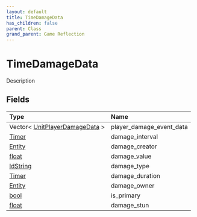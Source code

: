 ```yaml
---
layout: default
title: TimeDamageData
has_children: false
parent: Class
grand_parent: Game Reflection
---
```

# TimeDamageData
Description 

## Fields

| Type | Name |
|:-------------|:--------------|
| Vector< [UnitPlayerDamageData](/docs/game-reflection/classes/unit_player_damage_data) > | player_damage_event_data |
| [Timer](/docs/game-reflection/classes/timer) | damage_interval |
| [Entity](/docs/game-reflection/classes/entity) | damage_creator |
| [float](/docs/game-reflection/components/float) | damage_value |
| [IdString](/docs/game-reflection/components/id_string) | damage_type |
| [Timer](/docs/game-reflection/classes/timer) | damage_duration |
| [Entity](/docs/game-reflection/classes/entity) | damage_owner |
| [bool](/docs/game-reflection/components/bool) | is_primary |
| [float](/docs/game-reflection/components/float) | damage_stun |

